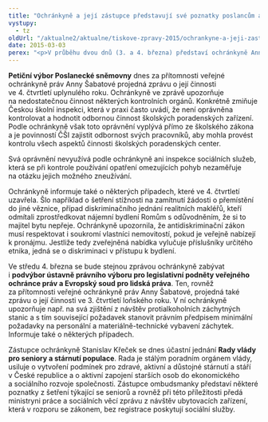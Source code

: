 ```yaml
---
title: "Ochránkyně a její zástupce představují své poznatky poslancům a poradnímu orgánu vlády"
vystupy:
  - tz
oldUrl: "/aktualne2/aktualne/tiskove-zpravy-2015/ochrankyne-a-jeji-zastupce-predstavuji-sve-poznatky-poslancum-a-poradnimu-organu-vlady/"
date: 2015-03-03
perex: "<p>V průběhu dvou dnů (3. a 4. března) představí ochránkyně Anna Šabatová a její zástupce Stanislav Křeček poznatky z šetření a svá doporučení petičnímu výboru a podvýboru ústavně právního výboru Poslanecké sněmovny a Radě vlády pro seniory a stárnutí populace.</p>"
---
```


<!-- imported from the old website -->

<p><strong>Petiční výbor Poslanecké sněmovny</strong> dnes za přítomnosti veřejné ochránkyně práv Anny Šabatové projedná zprávu o její činnosti ve 4. čtvrtletí uplynulého roku. Ochránkyně ve zprávě upozorňuje na nedostatečnou činnost některých kontrolních orgánů. Konkrétně zmiňuje Českou školní inspekci, která v praxi často uvádí, že není oprávněna kontrolovat a hodnotit odbornou činnost školských poradenských zařízení. Podle ochránkyně však toto oprávnění vyplývá přímo ze školského zákona a je povinností ČŠI zajistit odbornost svých pracovníků, aby mohla provést kontrolu všech aspektů činnosti školských poradenských center. </p><p>Svá oprávnění nevyužívá podle ochránkyně ani inspekce sociálních služeb, která se při kontrole používání opatření omezujících pohyb nezaměřuje na otázku jejich možného zneužívání. </p><p>Ochránkyně informuje také o některých případech, které ve 4. čtvrtletí uzavřela. Šlo například o šetření stížnosti na zamítnutí žádosti o přemístění do jiné věznice, případ diskriminačního jednání realitních makléřů, kteří odmítali zprostředkovat nájemní bydlení Romům s odůvodněním, že si to majitel bytu nepřeje. Ochránkyně upozornila, že antidiskriminační zákon musí respektovat i soukromí vlastníci nemovitostí, pokud je veřejně nabízejí k pronájmu. Jestliže tedy zveřejněná nabídka vylučuje příslušníky určitého etnika, jedná se o diskriminaci v přístupu k bydlení.</p><p>Ve středu 4. března se bude stejnou zprávou ochránkyně zabývat i <strong>podvýbor ústavně právního výboru pro legislativní podněty veřejného ochránce práv a Evropský soud pro lidská práva</strong>. Ten, rovněž za přítomnosti veřejné ochránkyně práv Anny Šabatové, projedná také zprávu o její činnosti ve 3. čtvrtletí loňského roku. V ní ochránkyně upozorňuje např. na svá zjištění z návštěv protialkoholních záchytných stanic a s tím související požadavek stanovit právním předpisem minimální požadavky na personální a materiálně-technické vybavení záchytek. Informuje také o některých případech.</p><p>Zástupce ochránkyně Stanislav Křeček se dnes účastní jednání <strong>Rady vlády pro seniory a stárnutí populace</strong>. Rada je stálým poradním orgánem vlády, usiluje o vytvoření podmínek pro zdravé, aktivní a důstojné stárnutí a stáří v České republice a o aktivní zapojení starších osob do ekonomického a sociálního rozvoje společnosti. Zástupce ombudsmanky představí některé poznatky z šetření týkající se seniorů a rovněž při této příležitosti předá ministryni práce a sociálních věcí zprávu z návštěv ubytovacích zařízení, která v rozporu se zákonem, bez registrace poskytují sociální služby.</p>
